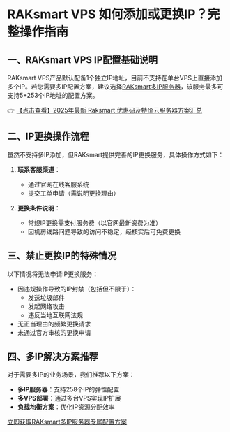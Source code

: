 # RAKsmart VPS 如何添加或更换IP？完整操作指南

## 一、RAKsmart VPS IP配置基础说明

RAKsmart VPS产品默认配备1个独立IP地址，目前不支持在单台VPS上直接添加多个IP。若您需要多IP配置方案，建议选择[RAKsmart多IP服务器](https://bit.ly/raksmart)，该服务最多可支持5+253个IP地址的配置方案。

👉 [【点击查看】2025年最新 Raksmart 优惠码及特价云服务器方案汇总](https://bit.ly/raksmart)

## 二、IP更换操作流程

虽然不支持多IP添加，但RAKsmart提供完善的IP更换服务，具体操作方式如下：

1. **联系客服渠道**：
   - 通过官网在线客服系统
   - 提交工单申请（需说明更换理由）

2. **更换条件说明**：
   - 常规IP更换需支付服务费（以官网最新资费为准）
   - 因机房线路问题导致的访问不稳定，经核实后可免费更换

## 三、禁止更换IP的特殊情况

以下情况将无法申请IP更换服务：

- 因违规操作导致的IP封禁（包括但不限于）：
  - 发送垃圾邮件
  - 发起网络攻击
  - 违反当地互联网法规
- 无正当理由的频繁更换请求
- 未通过官方审核的更换申请

## 四、多IP解决方案推荐

对于需要多IP的业务场景，我们推荐以下方案：

- **多IP服务器**：支持258个IP的弹性配置
- **多VPS部署**：通过多台VPS实现IP扩展
- **负载均衡方案**：优化IP资源分配效率

[立即获取RAKsmart多IP服务器专属配置方案](https://bit.ly/raksmart)